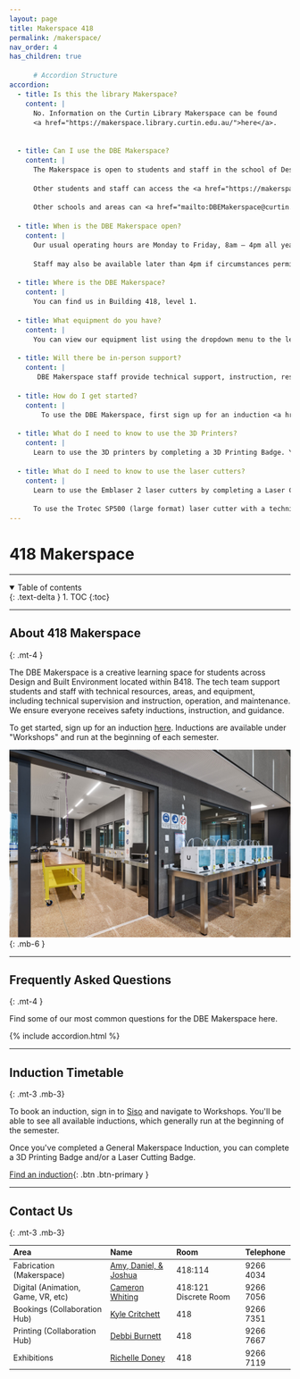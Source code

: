 ```yaml
---
layout: page
title: Makerspace 418
permalink: /makerspace/
nav_order: 4
has_children: true

      # Accordion Structure
accordion: 
  - title: Is this the library Makerspace?
    content: |
      No. Information on the Curtin Library Makerspace can be found 
      <a href="https://makerspace.library.curtin.edu.au/">here</a>.  
    

  - title: Can I use the DBE Makerspace?
    content: |
      The Makerspace is open to students and staff in the school of Design and the Built Environment. 
      
      Other students and staff can access the <a href="https://makerspace.library.curtin.edu.au/">Library Makerspace</a>. 
      
      Other schools and areas can <a href="mailto:DBEMakerspace@curtin.edu.au">contact us</a> to discuss collaborations or student support outside of DBE. 

  - title: When is the DBE Makerspace open?
    content: |
      Our usual operating hours are Monday to Friday, 8am – 4pm all year round (excluding holidays).

      Staff may also be available later than 4pm if circumstances permit. 

  - title: Where is the DBE Makerspace?
    content: |
      You can find us in Building 418, level 1.

  - title: What equipment do you have?
    content: |
      You can view our equipment list using the dropdown menu to the left of this site.

  - title: Will there be in-person support?
    content: |
       DBE Makerspace staff provide technical support, instruction, resources, and guidance on use of the equipment. 

  - title: How do I get started?
    content: |
        To use the DBE Makerspace, first sign up for an induction <a href="https://siso.curtin.edu.au/sodbe">here<a>. Sign in with your OASIS credentials and head to "Workshops" to find an induction session. 

  - title: What do I need to know to use the 3D Printers?
    content: |
      Learn to use the 3D printers by completing a 3D Printing Badge. You can sign up for one <a href="https://siso.curtin.edu.au/sodbe">here</a> under workshops after completing a General Makerspace Induction. <a href="ultimaker">Find out more about 3D printing.</a>

  - title: What do I need to know to use the laser cutters?
    content: |
      Learn to use the Emblaser 2 laser cutters by completing a Laser Cutting Badge. You can sign up for one <a href="https://siso.curtin.edu.au/sodbe">here</a> under workshops after completing a General Makerspace Induction. 

      To use the Trotec SP500 (large format) laser cutter with a technician, only a General Makerspace Induction is required. <a href="_equipment/makerspace/fabrication/Laser-Cutter">Find out more about laser cutting.</a>
---
```


# 418 Makerspace

---

<details open markdown="block">
  <summary>
    Table of contents
  </summary>
  {: .text-delta }
1. TOC
{:toc}
</details>

---

## About 418 Makerspace
{: .mt-4 }

The DBE Makerspace is a creative learning space for students across Design and Built Environment located within B418. The tech team support students and staff with technical resources, areas, and equipment, including technical supervision and instruction, operation, and maintenance. We ensure everyone receives safety inductions, instruction, and guidance.

To get started, sign up for an induction [here]("https://siso.curtin.edu.au/sodbe"). Inductions are available under "Workshops" and run at the beginning of each semester. 


![Makerspace](/assets/images/makerspace_default_img.jpg)   
{: .mb-6 }
 

---

## Frequently Asked Questions
{: .mt-4 }

Find some of our most common questions for the DBE Makerspace here.

{% include accordion.html %}

---

## Induction Timetable
{: .mt-3 .mb-3}

To book an induction, sign in to <a href="https://siso.curtin.edu.au/sodbe">Siso</a> and navigate to Workshops.  You'll be able to see all available inductions, which generally run at the beginning of the semester. 

Once you've completed a General Makerspace Induction, you can complete a 3D Printing Badge and/or a Laser Cutting Badge.

[Find an induction](https://siso.curtin.edu.au/sodbe//){: .btn .btn-primary }



---

## Contact Us
{: .mt-3 .mb-3}

| Area | Name | Room | Telephone |
|:-|:-|:-|:-|
| Fabrication (Makerspace) | [Amy, Daniel, & Joshua](mailto:dbe-technicalsupport@curtin.edu.au) | 418:114 | 9266 4034 | 
| Digital (Animation, Game, VR, etc) | [Cameron Whiting](mailto:cameron.whiting@curtin.edu.au)| 418:121 Discrete Room | 9266 7056 |
| Bookings (Collaboration Hub) | [Kyle Critchett](mailto:k.critchett@curtin.edu.au) | 418 | 9266 7351 | 
| Printing (Collaboration Hub) | [Debbi Burnett](mailto:d.burnett@curtin.edu.au) | 418 | 9266 7667 | 
| Exhibitions | [Richelle Doney](mailto:r.doney@curtin.edu.au)  | 418 | 9266 7119 | 